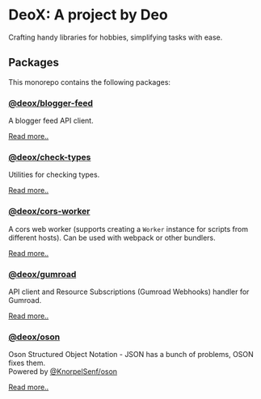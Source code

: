 # DeoX: A project by Deo

Crafting handy libraries for hobbies, simplifying tasks with ease.

## Packages

This monorepo contains the following packages:

### [@deox/blogger-feed](https://www.npmjs.com/package/@deox/blogger-feed)

A blogger feed API client.

[Read more..](./packages/blogger-feed/README.md)

### [@deox/check-types](https://www.npmjs.com/package/@deox/check-types)

Utilities for checking types.

[Read more..](./packages/check-types/README.md)

### [@deox/cors-worker](https://www.npmjs.com/package/@deox/cors-worker)

A cors web worker (supports creating a `Worker` instance for scripts from different hosts). Can be used with webpack or other bundlers.

[Read more..](./packages/cors-worker/README.md)

### [@deox/gumroad](https://www.npmjs.com/package/@deox/gumroad)

API client and Resource Subscriptions (Gumroad Webhooks) handler for Gumroad.

[Read more..](./packages/gumroad/README.md)

### [@deox/oson](https://www.npmjs.com/package/@deox/oson)

Oson Structured Object Notation - JSON has a bunch of problems, OSON fixes them.  
Powered by [@KnorpelSenf/oson](https://github.com/KnorpelSenf/oson)

[Read more..](./packages/oson/README.md)
